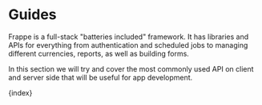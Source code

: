<!-- add-breadcrumbs -->
# Guides

Frappe is a full-stack "batteries included" framework. It has libraries and APIs for everything from authentication and scheduled jobs to managing different currencies, reports, as well as building forms.

In this section we will try and cover the most commonly used API on client and server side that will be useful for app development.

{index}
